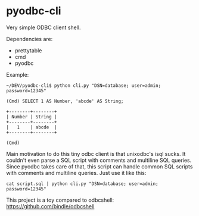 pyodbc-cli
==========

Very simple ODBC client shell. 

Dependencies are:
- prettytable 
- cmd
- pyodbc

Example: 

``` 
~/DEV/pyodbc-cli$ python cli.py "DSN=database; user=admin; password=12345"

(Cmd) SELECT 1 AS Number, 'abcde' AS String;

+--------+--------+
| Number | String |
+--------+--------+
|   1    | abcde  |
+--------+--------+

(Cmd) 
```

Main motivation to do this tiny odbc client is that unixodbc's isql sucks. It couldn't even parse a SQL script with comments and multiline SQL queries. Since pyodbc takes care of that, this script can handle common SQL scripts with comments and multiline queries. Just use it like this: 

```
cat script.sql | python cli.py "DSN=database; user=admin; password=12345"
```
This project is a toy compared to odbcshell: https://github.com/bindle/odbcshell

